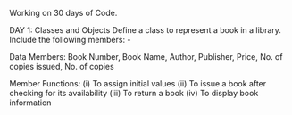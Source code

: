 
Working on 30 days of Code.

DAY 1: Classes and Objects Define a class to represent a book in a library. Include the following members: -

Data Members: Book Number, Book Name, Author, Publisher, Price, No. of copies issued, No. of copies

Member Functions: (i) To assign initial values (ii) To issue a book after checking for its availability (iii) To return a book (iv) To display book information
